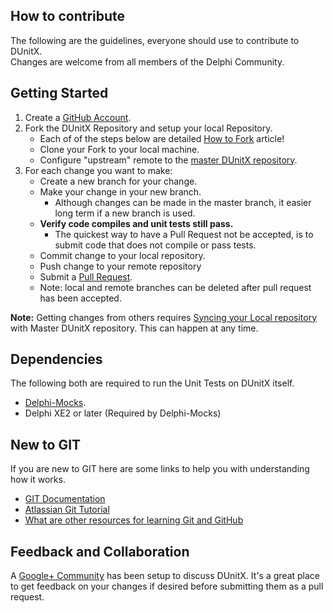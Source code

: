 ## How to contribute ##

The following are the guidelines, everyone should use to contribute to DUnitX.  
Changes are welcome from all members of the Delphi Community. 

## Getting Started ##

1. Create a [GitHub Account](https://github.com/join).
2. Fork the DUnitX Repository and setup your local Repository.
     * Each of of the steps below are detailed [How to Fork](https://help.github.com/articles/fork-a-repo) article!
     * Clone your Fork to your local machine.
     * Configure "upstream" remote to the [master DUnitX repository](https://github.com/VSoftTechnologies/DUnitX).
3. For each change you want to make:       
     * Create a new branch for your change. 
     * Make your change in your new branch. 
         * Although changes can be made in the master branch, it easier long term if a new branch is used.
     * **Verify code compiles and unit tests still pass.** 
         * The quickest way to have a Pull Request not be accepted, is to submit code that does not compile or pass tests.
     * Commit change to your local repository.
     * Push change to your remote repository
     * Submit a [Pull Request](https://help.github.com/articles/using-pull-requests).
     * Note: local and remote branches can be deleted after pull request has been accepted.

**Note:** Getting changes from others requires [Syncing your Local repository](https://help.github.com/articles/syncing-a-fork) with Master DUnitX repository.    This can happen at any time.


## Dependencies ##

The following both are required to run the Unit Tests on DUnitX itself.   

* [Delphi-Mocks](https://github.com/VSoftTechnologies/Delphi-Mocks).
* Delphi XE2 or later (Required by Delphi-Mocks)

## New to GIT ##

If you are new to GIT here are some links to help you with understanding how it works.    

- [GIT Documentation](http://git-scm.com/doc)
- [Atlassian Git Tutorial](https://www.atlassian.com/git/tutorial/git-basics)
- [What are other resources for learning Git and GitHub](https://help.github.com/articles/what-are-other-good-resources-for-learning-git-and-github) 


## Feedback and Collaboration ##

A [Google+ Community](https://plus.google.com/communities/110602661860791972403) has been setup to discuss DUnitX.   It's a great place to get feedback on your changes if desired before submitting them as a pull request.


 


